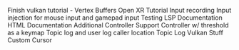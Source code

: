 Finish vulkan tutorial - Vertex Buffers
Open XR Tutorial
Input recording Input injection for mouse input and gamepad input
Testing
LSP Documentation
HTML Documentation
Additional Controller Support
Controller w/ threshold as a keymap
Topic log and user log caller location
Topic Log Vulkan Stuff
Custom Cursor
